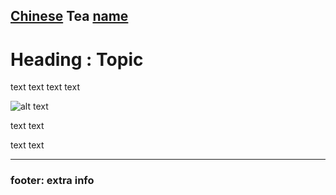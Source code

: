 [Chinese](chinese\tea-ceremony.mdd) **Tea** [name](url)
----

# Heading : Topic
text text
text text


![alt text](url)

text text

text text

---- 

### footer: extra info
